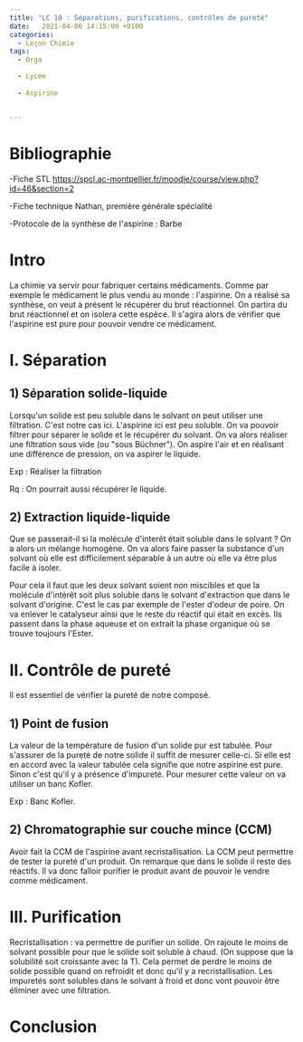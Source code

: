 ```yaml
---
title: "LC 10 : Séparations, purifications, contrôles de pureté"
date:   2021-04-06 14:15:00 +0100
categories:
  - Leçon Chimie
tags:
  - Orga

  - Lycée
  
  - Aspirine


---
```

# Bibliographie 
-Fiche STL https://spcl.ac-montpellier.fr/moodle/course/view.php?id=46&section=2

-Fiche technique Nathan, première générale spécialité

-Protocole de la synthèse de l'aspirine : Barbe
# Intro
La chimie va servir pour fabriquer certains médicaments. Comme par exemple le médicament le plus vendu au monde : l'aspirine. On a réalisé sa synthèse, on veut à présent le récupérer du brut réactionnel.
On partira du brut réactionnel et on isolera cette espèce. Il s'agira alors de vérifier que l'aspirine est pure pour pouvoir vendre ce médicament.


# I. Séparation

## 1) Séparation solide-liquide
Lorsqu'un solide est peu soluble dans le solvant on peut utiliser une filtration. 
C'est notre cas ici. L'aspirine ici est peu soluble. On va pouvoir filtrer pour séparer le solide et le récupérer du solvant. On va alors réaliser une filtration sous vide (ou "sous Büchner"). On aspire l'air et en réalisant une différence de pression, on va aspirer le liquide.

Exp : Réaliser la filtration

Rq : On pourrait aussi récupérer le liquide.

## 2) Extraction liquide-liquide

Que se passerait-il si la molécule d'interêt était soluble dans le solvant ? On a alors un mélange homogène. On va alors faire passer la substance d'un solvant où elle est difficilement séparable à un autre où elle va être plus facile à isoler.

Pour cela il faut que les deux solvant soient non miscibles et que la molécule d'intérêt soit plus soluble dans le solvant d'extraction que dans le solvant d'origine.
C'est le cas par exemple de l'ester d'odeur de poire. On va enlever le catalyseur ainsi que le reste du réactif qui était en excès. Ils passent dans la phase aqueuse et on extrait la phase organique où se trouve toujours l'Ester.

# II. Contrôle de pureté
Il est essentiel de vérifier la pureté de notre composé.
## 1) Point de fusion
La valeur de la température de fusion d'un solide pur est tabulée. Pour s'assurer de la pureté de notre solide il suffit de mesurer celle-ci. Si elle est en accord avec la valeur tabulée cela signifie que notre aspirine est pure. Sinon c'est qu'il y a présence d'impureté.
Pour mesurer cette valeur on va utiliser un banc Kofler.

Exp : Banc Kofler.

## 2) Chromatographie sur couche mince (CCM)

Avoir fait la CCM de l'aspirine avant recristallisation.
La CCM peut permettre de tester la pureté d'un produit. On remarque que dans le solide il reste des réactifs. Il va donc falloir purifier le produit avant de pouvoir le vendre comme médicament.

# III. Purification

Recristallisation : va permettre de purifier un solide. On rajoute le moins de solvant possible pour que le solide soit soluble à chaud. (On suppose que la solubilité soit croissante avec la T). Cela permet de perdre le moins de solide possible quand on refroidit et donc qu'il y a recristallisation. Les impuretés sont solubles dans le solvant à froid et donc vont pouvoir être éliminer avec une filtration. 



# Conclusion
